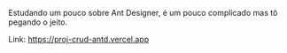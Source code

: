 Estudando um pouco sobre Ant Designer, é um pouco complicado mas tô pegando o jeito.

Link: https://proj-crud-antd.vercel.app
